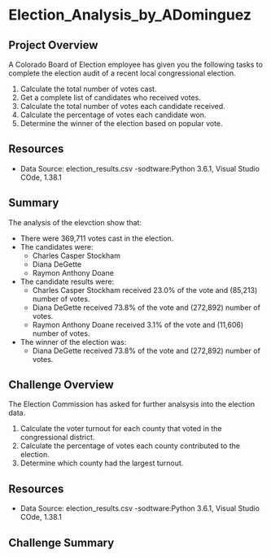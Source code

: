 # Election_Analysis_by_ADominguez

## Project Overview
A Colorado Board of Election employee has given you the following tasks to complete the election audit of a recent local congressional election.

1. Calculate the total number of votes cast.
2. Get a complete list of candidates who received votes.
3. Calculate the total number of votes each candidate received.
4. Calculate the percentage of votes each candidate won.
5. Determine the winner of the election based on popular vote.

## Resources
- Data Source: election_results.csv
-sodtware:Python 3.6.1, Visual Studio COde, 1.38.1

## Summary
The analysis of the elevction show that:
- There were 369,711 votes cast in the election.
- The candidates were:
     - Charles Casper Stockham
     - Diana DeGette
     - Raymon Anthony Doane
- The candidate results were:
     - Charles Casper Stockham received 23.0% of the vote and (85,213) number of votes.
     - Diana DeGette received 73.8% of the vote and (272,892) number of votes.
     - Raymon Anthony Doane received 3.1% of the vote and (11,606) number of votes.
- The winner of the election was:
     - Diana DeGette received 73.8% of the vote and (272,892) number of votes.
     
     
     
## Challenge Overview
The Election Commission has asked for further analsysis into the election data.

1. Calculate the voter turnout for each county that voted in the congressional district.
2. Calculate the percentage of votes each county contributed to the election.
2. Determine which county had the largest turnout.

## Resources
- Data Source: election_results.csv
-sodtware:Python 3.6.1, Visual Studio COde, 1.38.1

## Challenge Summary



